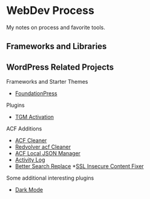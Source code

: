 # WebDev Process
My notes on process and favorite tools.

## Frameworks and Libraries




## WordPress Related Projects

Frameworks and Starter Themes

* [FoundationPress](https://github.com/olefredrik/FoundationPress)


Plugins

* [TGM Activation](http://tgmpluginactivation.com/)

ACF Additions

* [ACF Cleaner](https://github.com/1n3JgKl9pQ6cUMrW/acf-cleaner)
* [Redvolver acf Cleaner](https://github.com/filippozanardo/redvolver-acfcleaner)
* [ACF Local JSON Manager](https://github.com/khromov/acf-local-json-manager)
* [Activity Log](https://wordpress.org/plugins/aryo-activity-log/)
* [Better Search Replace](https://wordpress.org/plugins/better-search-replace/)
*[SSL Insecure Content Fixer](https://wordpress.org/plugins/ssl-insecure-content-fixer/)




Some additional interesting plugins 

* [Dark Mode](https://wordpress.org/plugins/dark-mode/)
